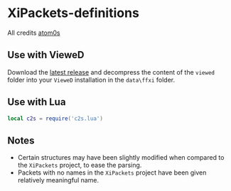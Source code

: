 # XiPackets-definitions

All credits [atom0s](https://github.com/atom0s/XiPackets/tree/main)

## Use with VieweD

Download the [latest release](https://github.com/sruon/XiPackets-definitions/releases) and decompress the content of the `viewed` folder into your `VieweD` installation in the `data\ffxi` folder.

## Use with Lua

```lua
local c2s = require('c2s.lua')
```

## Notes
- Certain structures may have been slightly modified when compared to the `XiPackets` project, to ease the parsing.
- Packets with no names in the `XiPackets` project have been given relatively meaningful name.
